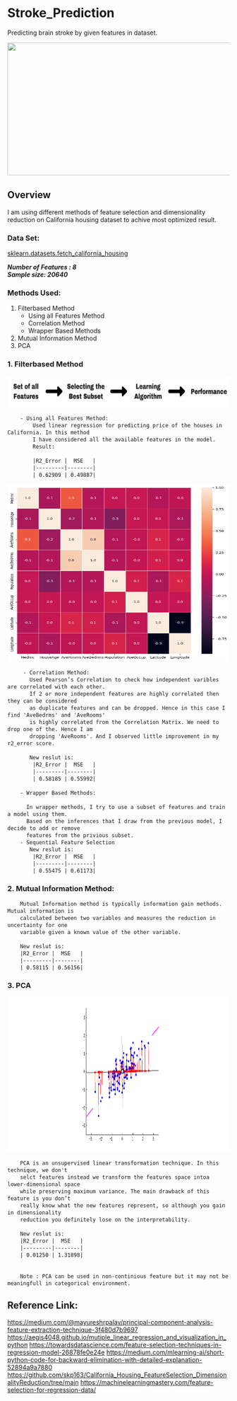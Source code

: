 # Stroke_Prediction
Predicting brain stroke by given features in dataset.

<img src="https://github.com/skp163/California_Housing_FeatureSelection_DimensionalityReduction/blob/main/Assets/Feature%20Selection%20%26%20Dimensionality%20Reduction%20(1).gif" width="800" height="300" />

## Overview
I am using different methods of feature selection and dimensionality reduction on California housing dataset to achive most optimized result. 

### Data Set: <br/>
[sklearn.datasets.fetch_california_housing](https://scikit-learn.org/stable/modules/generated/sklearn.datasets.fetch_california_housing.html)

***Number of Features : 8*** <br/>
***Sample size: 20640***

### Methods Used:
1. Filterbased Method
    - Using all Features Method
    - Correlation Method
    - Wrapper Based Methods
2. Mutual Information Method
3. PCA


### 1. Filterbased Method

<img src="https://github.com/skp163/California_Housing_FeatureSelection_DimensionalityReduction/blob/main/Assets/Filter_1.png" width="600" height="70" />

        - Using all Features Method:
            Used linear regression for predicting price of the houses in California. In this method
            I have considered all the available features in the model.
            Result:

            |R2_Error |  MSE   |
            |---------|--------|
            | 0.62909 | 0.49887|

        
<img src="https://github.com/skp163/California_Housing_FeatureSelection_DimensionalityReduction/blob/main/Assets/Correlation_Matrix1.png" width="600" height="400" />
        
         - Correlation Method:
           Used Pearson’s Correlation to check how independent varibles are correlated with each other.
           If 2 or more independent features are highly correlated then they can be considered
           as duplicate features and can be dropped. Hence in this case I find 'AveBedrms' and 'AveRooms'
           is highly correlated from the Correlation Matrix. We need to drop one of the. Hence I am
           dropping 'AveRooms'. And I observed little improvement in my r2_error score.

           New reslut is:
            |R2_Error |  MSE   |
            |---------|--------|
            | 0.58185 | 0.55992|

        - Wrapper Based Methods:
           
          In wrapper methods, I try to use a subset of features and train a model using them. 
          Based on the inferences that I draw from the previous model, I decide to add or remove 
          features from the privious subset.
        - Sequential Feature Selection
           New reslut is:
            |R2_Error |  MSE   |
            |---------|--------|
            | 0.55475 | 0.61173|

### 2. Mutual Information Method:
        Mutual Information method is typically information gain methods. Mutual information is 
        calculated between two variables and measures the reduction in uncertainty for one 
        variable given a known value of the other variable.

        New reslut is:
        |R2_Error |  MSE   |
        |---------|--------|
        | 0.58115 | 0.56156|

### 3. PCA
<img src="https://github.com/skp163/California_Housing_FeatureSelection_DimensionalityReduction/blob/main/Assets/Regresor_Line_calibration.gif" width="800" height="350" />

        PCA is an unsupervised linear transformation technique. In this technique, we don't 
        selct features instead we transform the features space intoa lower-dimensional space 
        while preserving maximum variance. The main drawback of this feature is you don’t 
        really know what the new features represent, so although you gain in dimensionality 
        reduction you definitely lose on the interpretability.

        New reslut is:
        |R2_Error |  MSE   |
        |---------|--------|
        | 0.01250 | 1.31898|


        Note : PCA can be used in non-continious feature but it may not be meaningfull in categorical environment.

    


## Reference Link:
https://medium.com/@mayureshrpalav/principal-component-analysis-feature-extraction-technique-3f480d7b9697
https://aegis4048.github.io/mutiple_linear_regression_and_visualization_in_python
https://towardsdatascience.com/feature-selection-techniques-in-regression-model-26878fe0e24e
https://medium.com/mlearning-ai/short-python-code-for-backward-elimination-with-detailed-explanation-52894a9a7880
https://github.com/skp163/California_Housing_FeatureSelection_DimensionalityReduction/tree/main
https://machinelearningmastery.com/feature-selection-for-regression-data/
    
